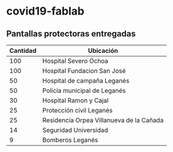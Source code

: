 # covid19-fablab

## Pantallas protectoras entregadas

| Cantidad | Ubicación |
|---|---|
| 100 | Hospital Severo Ochoa |
| 100 | Hospital Fundacion San José |
| 50 | Hospital de campaña Leganés |
| 50 | Policía municipal de Leganés |
| 30 | Hospital Ramon y Cajal |
| 25 | Protección civil Leganés |
| 25 | Residencia Orpea Villanueva de la Cañada |
| 14 | Seguridad Universidad |
| 9 | Bomberos Leganés |
